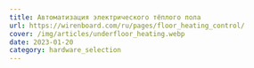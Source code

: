```yaml
---
title: Автоматизация электрического тёплого пола
url: https://wirenboard.com/ru/pages/floor_heating_control/
cover: /img/articles/underfloor_heating.webp
date: 2023-01-20
category: hardware_selection
---
```

